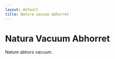 ```yaml
---
layout: default
title: Natura vacuum abhorret
---
```


# Natura Vacuum Abhorret

Nature abhors vacuum.
